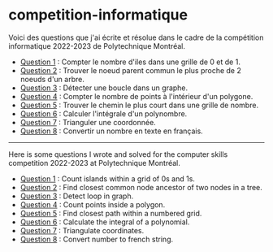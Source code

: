 # competition-informatique

Voici des questions que j'ai écrite et résolue dans le cadre de la compétition informatique 2022-2023 de Polytechnique Montréal.

- [Question 1](https://github.com/cfstcyr/competition-informatique/tree/main/src/question-1) : Compter le nombre d'iles dans une grille de 0 et de 1.
- [Question 2](https://github.com/cfstcyr/competition-informatique/tree/main/src/question-2) : Trouver le noeud parent commun le plus proche de 2 noeuds d'un arbre.
- [Question 3](https://github.com/cfstcyr/competition-informatique/tree/main/src/question-3) : Détecter une boucle dans un graphe.
- [Question 4](https://github.com/cfstcyr/competition-informatique/tree/main/src/question-4) : Compter le nombre de points à l'intérieur d'un polygone.
- [Question 5](https://github.com/cfstcyr/competition-informatique/tree/main/src/question-5) : Trouver le chemin le plus court dans une grille de nombre.
- [Question 6](https://github.com/cfstcyr/competition-informatique/tree/main/src/question-6) : Calculer l'intégrale d'un polynombre.
- [Question 7](https://github.com/cfstcyr/competition-informatique/tree/main/src/question-7) : Trianguler une coordonnée.
- [Question 8](https://github.com/cfstcyr/competition-informatique/tree/main/src/question-8) : Convertir un nombre en texte en français.

---

Here is some questions I wrote and solved for the computer skills competition 2022-2023 at Polytechnique Montréal.

- [Question 1](https://github.com/cfstcyr/competition-informatique/tree/main/src/question-1) : Count islands within a grid of 0s and 1s.
- [Question 2](https://github.com/cfstcyr/competition-informatique/tree/main/src/question-2) : Find closest common node ancestor of two nodes in a tree.
- [Question 3](https://github.com/cfstcyr/competition-informatique/tree/main/src/question-3) : Detect loop in graph.
- [Question 4](https://github.com/cfstcyr/competition-informatique/tree/main/src/question-4) : Count points inside a polygon.
- [Question 5](https://github.com/cfstcyr/competition-informatique/tree/main/src/question-5) : Find closest path within a numbered grid.
- [Question 6](https://github.com/cfstcyr/competition-informatique/tree/main/src/question-6) : Calculate the integral of a polynomial.
- [Question 7](https://github.com/cfstcyr/competition-informatique/tree/main/src/question-7) : Triangulate coordinates.
- [Question 8](https://github.com/cfstcyr/competition-informatique/tree/main/src/question-8) : Convert number to french string.
